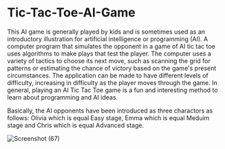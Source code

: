 # Tic-Tac-Toe-AI-Game

This AI game is generally played by kids and is sometimes used as an introductory illustration for artificial intelligence or programming (AI). A computer program that simulates the opponent in a game of AI tic tac toe uses algorithms to make plays that test the player. The computer uses a variety of tactics to choose its next move, such as scanning the grid for patterns or estimating the chance of victory based on the game's present circumstances. The application can be made to have different levels of difficulty, increasing in difficulty as the player moves through the game. In general, playing an AI Tic Tac Toe game is a fun and interesting method to learn about programming and AI ideas.

Basically, the AI opponents have been introduced as three charactors as follows: Olivia which is equal Easy stage, Emma which is equal Meduim stage and Chris which is equal Advanced stage.




![Screenshot (67)](https://user-images.githubusercontent.com/126001790/232905506-fc7e5aa5-b136-47d5-9583-f56c447608b7.png)
